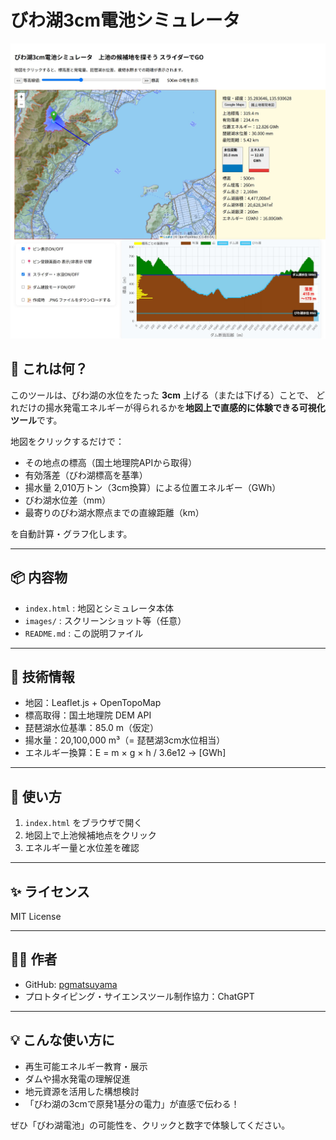 # びわ湖3cm電池シミュレータ

![screenshot](images/biwako-3cm-sim-demo.jpg)

## 🌊 これは何？

このツールは、びわ湖の水位をたった **3cm** 上げる（または下げる）ことで、
どれだけの揚水発電エネルギーが得られるかを**地図上で直感的に体験できる可視化ツール**です。

地図をクリックするだけで：

- その地点の標高（国土地理院APIから取得）
- 有効落差（びわ湖標高を基準）
- 揚水量 2,010万トン（3cm換算）による位置エネルギー（GWh）
- びわ湖水位差（mm）
- 最寄りのびわ湖水際点までの直線距離（km）

を自動計算・グラフ化します。

---

## 📦 内容物

- `index.html` : 地図とシミュレータ本体
- `images/` : スクリーンショット等（任意）
- `README.md` : この説明ファイル

---

## 📐 技術情報

- 地図：Leaflet.js + OpenTopoMap
- 標高取得：国土地理院 DEM API
- 琵琶湖水位基準：85.0 m（仮定）
- 揚水量：20,100,000 m³（= 琵琶湖3cm水位相当）
- エネルギー換算：E = m × g × h / 3.6e12 → [GWh]

---

## 🧭 使い方

1. `index.html` をブラウザで開く
2. 地図上で上池候補地点をクリック
3. エネルギー量と水位差を確認

---

## ✨ ライセンス

MIT License

---

## 🙋‍♂️ 作者

- GitHub: [pgmatsuyama](https://github.com/pgmatsuyama)
- プロトタイピング・サイエンスツール制作協力：ChatGPT

---

## 💡 こんな使い方に

- 再生可能エネルギー教育・展示
- ダムや揚水発電の理解促進
- 地元資源を活用した構想検討
- 「びわ湖の3cmで原発1基分の電力」が直感で伝わる！

ぜひ「びわ湖電池」の可能性を、クリックと数字で体験してください。
